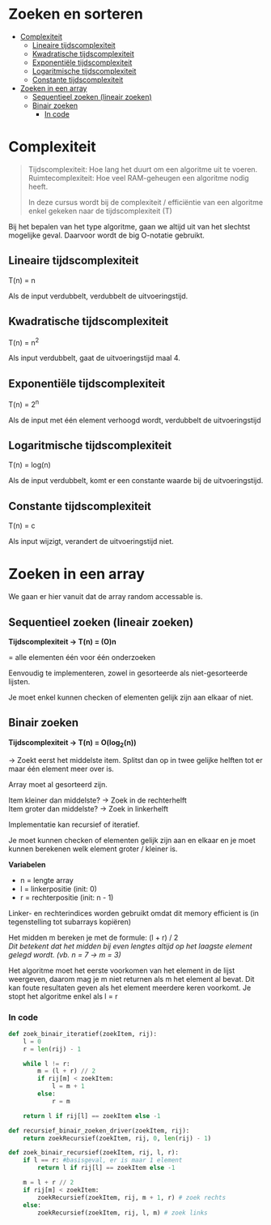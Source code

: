 <h1> Zoeken en sorteren </h1>

- [Complexiteit](#complexiteit)
  - [Lineaire tijdscomplexiteit](#lineaire-tijdscomplexiteit)
  - [Kwadratische tijdscomplexiteit](#kwadratische-tijdscomplexiteit)
  - [Exponentiële tijdscomplexiteit](#exponentiële-tijdscomplexiteit)
  - [Logaritmische tijdscomplexiteit](#logaritmische-tijdscomplexiteit)
  - [Constante tijdscomplexiteit](#constante-tijdscomplexiteit)
- [Zoeken in een array](#zoeken-in-een-array)
  - [Sequentieel zoeken (lineair zoeken)](#sequentieel-zoeken-lineair-zoeken)
  - [Binair zoeken](#binair-zoeken)
    - [In code](#in-code)

# Complexiteit

> Tijdscomplexiteit: Hoe lang het duurt om een algoritme uit te voeren.
> Ruimtecomplexiteit: Hoe veel RAM-geheugen een algoritme nodig heeft.
>
> In deze cursus wordt bij de complexiteit / efficiëntie van een algoritme enkel gekeken naar de tijdscomplexiteit (T)

Bij het bepalen van het type algoritme, gaan we altijd uit van het slechtst mogelijke geval. Daarvoor wordt de big O-notatie gebruikt.

## Lineaire tijdscomplexiteit

T(n) = n

Als de input verdubbelt, verdubbelt de uitvoeringstijd.

## Kwadratische tijdscomplexiteit

T(n) = n<sup>2</sup>

Als input verdubbelt, gaat de uitvoeringstijd maal 4.

## Exponentiële tijdscomplexiteit

T(n) = 2<sup>n</sup>

Als de input met één element verhoogd wordt, verdubbelt de uitvoeringstijd

## Logaritmische tijdscomplexiteit

T(n) = log(n)

Als de input verdubbelt, komt er een constante waarde bij de uitvoeringstijd.

## Constante tijdscomplexiteit

T(n) = c

Als input wijzigt, verandert de uitvoeringstijd niet.

# Zoeken in een array

We gaan er hier vanuit dat de array random accessable is.

## Sequentieel zoeken (lineair zoeken)

**Tijdscomplexiteit -> T(n) = (O)n**

= alle elementen één voor één onderzoeken

Eenvoudig te implementeren, zowel in gesorteerde als niet-gesorteerde lijsten.

Je moet enkel kunnen checken of elementen gelijk zijn aan elkaar of niet.

## Binair zoeken

**Tijdscomplexiteit -> T(n) = O(log<sub>2</sub>(n))**

-> Zoekt eerst het middelste item. Splitst dan op in twee gelijke helften tot er maar één element meer over is.

Array moet al gesorteerd zijn.

Item kleiner dan middelste? -> Zoek in de rechterhelft <br>
Item groter dan middelste? -> Zoek in linkerhelft

Implementatie kan recursief of iteratief.

Je moet kunnen checken of elementen gelijk zijn aan en elkaar en je moet kunnen berekenen welk element groter / kleiner is.

<strong> Variabelen </strong>

- n = lengte array
- l = linkerpositie (init: 0)
- r = rechterpositie (init: n - 1)

Linker- en rechterindices worden gebruikt omdat dit memory efficient is (in tegenstelling tot subarrays kopiëren)

Het midden m bereken je met de formule: (l + r) / 2 <br>
<i>Dit betekent dat het midden bij even lengtes altijd op het laagste element gelegd wordt. (vb. n = 7 -> m = 3)</i>

Het algoritme moet het eerste voorkomen van het element in de lijst weergeven, daarom mag je m niet returnen als m het element al bevat. Dit kan foute resultaten geven als het element meerdere keren voorkomt. Je stopt het algoritme enkel als l = r

### In code

```python
def zoek_binair_iteratief(zoekItem, rij):
    l = 0
    r = len(rij) - 1

    while l != r:
        m = (l + r) // 2
        if rij[m] < zoekItem:
            l = m + 1
        else:
            r = m

    return l if rij[l] == zoekItem else -1

def recursief_binair_zoeken_driver(zoekItem, rij):
    return zoekRecursief(zoekItem, rij, 0, len(rij) - 1)

def zoek_binair_recursief(zoekItem, rij, l, r):
    if l == r: #basisgeval, er is maar 1 element
        return l if rij[l] == zoekItem else -1

    m = l + r // 2
    if rij[m] < zoekItem:
        zoekRecursief(zoekItem, rij, m + 1, r) # zoek rechts
    else:
        zoekRecursief(zoekItem, rij, l, m) # zoek links

```
